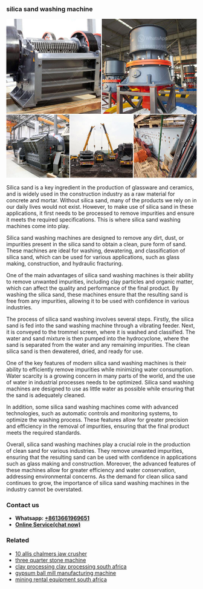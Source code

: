 <h3>silica sand washing machine</h3><img src='1706773654.jpg' alt=''><p>Silica sand is a key ingredient in the production of glassware and ceramics, and is widely used in the construction industry as a raw material for concrete and mortar. Without silica sand, many of the products we rely on in our daily lives would not exist. However, to make use of silica sand in these applications, it first needs to be processed to remove impurities and ensure it meets the required specifications. This is where silica sand washing machines come into play.</p><p>Silica sand washing machines are designed to remove any dirt, dust, or impurities present in the silica sand to obtain a clean, pure form of sand. These machines are ideal for washing, dewatering, and classification of silica sand, which can be used for various applications, such as glass making, construction, and hydraulic fracturing.</p><p>One of the main advantages of silica sand washing machines is their ability to remove unwanted impurities, including clay particles and organic matter, which can affect the quality and performance of the final product. By washing the silica sand, these machines ensure that the resulting sand is free from any impurities, allowing it to be used with confidence in various industries.</p><p>The process of silica sand washing involves several steps. Firstly, the silica sand is fed into the sand washing machine through a vibrating feeder. Next, it is conveyed to the trommel screen, where it is washed and classified. The water and sand mixture is then pumped into the hydrocyclone, where the sand is separated from the water and any remaining impurities. The clean silica sand is then dewatered, dried, and ready for use.</p><p>One of the key features of modern silica sand washing machines is their ability to efficiently remove impurities while minimizing water consumption. Water scarcity is a growing concern in many parts of the world, and the use of water in industrial processes needs to be optimized. Silica sand washing machines are designed to use as little water as possible while ensuring that the sand is adequately cleaned.</p><p>In addition, some silica sand washing machines come with advanced technologies, such as automatic controls and monitoring systems, to optimize the washing process. These features allow for greater precision and efficiency in the removal of impurities, ensuring that the final product meets the required standards.</p><p>Overall, silica sand washing machines play a crucial role in the production of clean sand for various industries. They remove unwanted impurities, ensuring that the resulting sand can be used with confidence in applications such as glass making and construction. Moreover, the advanced features of these machines allow for greater efficiency and water conservation, addressing environmental concerns. As the demand for clean silica sand continues to grow, the importance of silica sand washing machines in the industry cannot be overstated.</p><h3>Contact us</h3><ul><li><strong>Whatsapp:&nbsp;<a href="https://wa.me/8613661969651">+8613661969651</a></strong></li><li><a href="https://swt.shibang-china.com/?git&amp;zhl&amp;silica sand washing machine"><strong>Online Service(chat now)</strong></a></li></ul><h3>Related</h3><ul><li><a href='10 allis chalmers jaw crusher.md'>10 allis chalmers jaw crusher</a></li><li><a href='three quarter stone machine.md'>three quarter stone machine</a></li><li><a href='clay processing clay processing south africa.md'>clay processing clay processing south africa</a></li><li><a href='gypsum ball mill manufacturing machine.md'>gypsum ball mill manufacturing machine</a></li><li><a href='mining rental equipment south africa.md'>mining rental equipment south africa</a></li></ul>